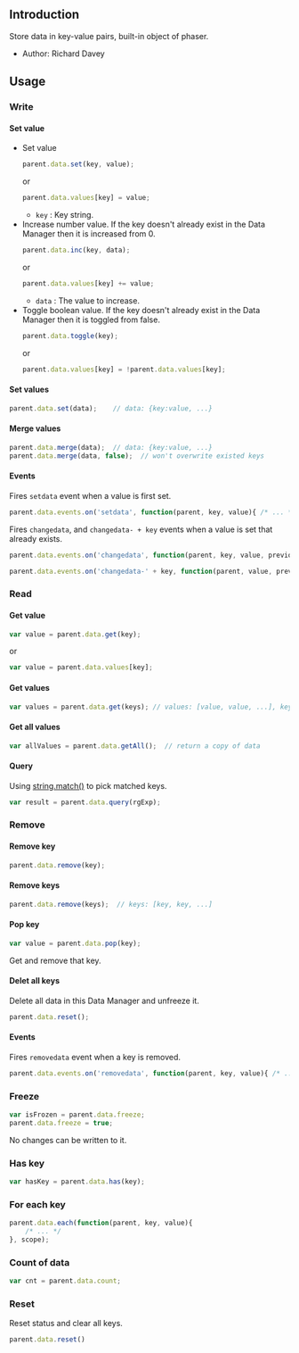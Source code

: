 ## Introduction

Store data in key-value pairs, built-in object of phaser.

- Author: Richard Davey

## Usage

### Write

#### Set value

- Set value
    ```javascript
    parent.data.set(key, value);
    ```
    or
    ```javascript
    parent.data.values[key] = value;
    ```
    - `key` : Key string.
- Increase number value. If the key doesn't already exist in the Data Manager then it is increased from 0.
    ```javascript
    parent.data.inc(key, data);
    ```
    or
    ```javascript
    parent.data.values[key] += value;
    ```
    - `data` : The value to increase. 
- Toggle boolean value. If the key doesn't already exist in the Data Manager then it is toggled from false.
    ```javascript
    parent.data.toggle(key);
    ```
    or
    ```javascript
    parent.data.values[key] = !parent.data.values[key];
    ```

#### Set values

```javascript
parent.data.set(data);    // data: {key:value, ...}
```

#### Merge values

```javascript
parent.data.merge(data);  // data: {key:value, ...}
parent.data.merge(data, false);  // won't overwrite existed keys
```

#### Events

Fires `setdata` event when a value is first set.

```javascript
parent.data.events.on('setdata', function(parent, key, value){ /* ... */ });
```

Fires `changedata`, and `changedata- + key` events when a value is set that already exists.

```javascript
parent.data.events.on('changedata', function(parent, key, value, previousValue){ /* ... */ });
```

```javascript
parent.data.events.on('changedata-' + key, function(parent, value, previousValue){ /* ... */ });
```

### Read

#### Get value

```javascript
var value = parent.data.get(key);
```
or
```javascript
var value = parent.data.values[key];
```

#### Get values

```javascript
var values = parent.data.get(keys); // values: [value, value, ...], keys: [key, key, ...]
```

#### Get all values

```javascript
var allValues = parent.data.getAll();  // return a copy of data
```

#### Query

Using [string.match()](https://developer.mozilla.org/en-US/docs/Web/JavaScript/Reference/Global_Objects/String/match) to pick matched keys.

```javascript
var result = parent.data.query(rgExp);
```

### Remove

#### Remove key

```javascript
parent.data.remove(key);
```

#### Remove keys

```javascript
parent.data.remove(keys);  // keys: [key, key, ...]
```

#### Pop key

```javascript
var value = parent.data.pop(key);
```

Get and remove that key.

#### Delet all keys

Delete all data in this Data Manager and unfreeze it.

```javascript
parent.data.reset();
```

#### Events

Fires `removedata` event when a key is removed.

```javascript
parent.data.events.on('removedata', function(parent, key, value){ /* ... */ });
```

### Freeze

```javascript
var isFrozen = parent.data.freeze;
parent.data.freeze = true;
```

No changes can be written to it.

### Has key

```javascript
var hasKey = parent.data.has(key);
```

### For each key

```javascript
parent.data.each(function(parent, key, value){
    /* ... */
}, scope);
```

### Count of data

```javascript
var cnt = parent.data.count;
```

### Reset

Reset status and clear all keys.

```javascript
parent.data.reset()
```